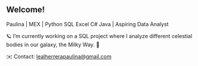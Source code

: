## Welcome!
Paulina | MEX | Python SQL Excel C# Java | Aspiring Data Analyst 

🪐 I’m currently working on a SQL project where I analyze different celestial bodies in our galaxy, the Milky Way. 🌠

✉️ Contact: lealherrerapaulina@gmail.com
  
<!--
**paulinalealh/paulinalealh** is a ✨ _special_ ✨ repository because its `README.md` (this file) appears on your GitHub profile.

Here are some ideas to get you started:

- 🔭 I’m currently working on ...
- 🌱 I’m currently learning ...
- 👯 I’m looking to collaborate on ...
- 🤔 I’m looking for help with ...
- 💬 Ask me about ...
- 📫 How to reach me: ...
- 😄 Pronouns: ...
- ⚡ Fun fact: ...
-->
